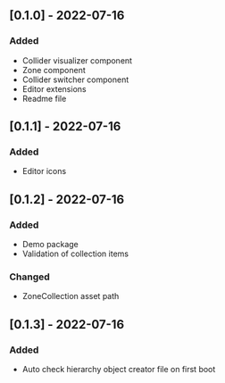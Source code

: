 ## [0.1.0] - 2022-07-16


### Added
* Collider visualizer component
* Zone component
* Collider switcher component
* Editor extensions
* Readme file


## [0.1.1] - 2022-07-16
### Added
* Editor icons

## [0.1.2] - 2022-07-16
### Added
* Demo package
* Validation of collection items

### Changed
* ZoneCollection asset path

## [0.1.3] - 2022-07-16
### Added
* Auto check hierarchy object creator file on first boot
